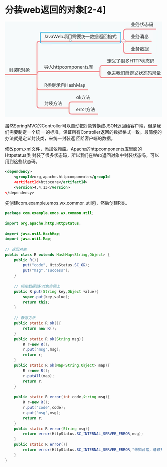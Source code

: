 # 分装web返回的对象[2-4]

![image-20231001161816239](04分装web返回的对象2-4.assets/image-20231001161816239.png)



虽然SpringMVC的Controller可以自动把对象转换成JSON返回给客户端，但是我们需要制定一个统
一的标准，保证所有Controller返回的数据格式一致。最简便的办法就是定义封装类，来统一封装返
回给客户端的数据。



修改pom.xml文件，添加依赖库。Apache的httpcomponents库里面的Httpstatus类
封装了很多状态码，所以我们在Web返回对象中封装状态吗，可以用到这些状态码。

```xml
<dependency>
    <groupId>org,apache.httpcomponents</groupId
    <artifactId>httpcore</artifactId>
    <version>4.4.13</version>
</dependency>

```

先创建com.example.emos.wx.common.util包，然后创建R类。

```java
package com.example.emos.wx.common.util;

import org.apache.http.HttpStatus;

import java.util.HashMap;
import java.util.Map;

// 返回对象
public class R extends HashMap<String,Object> {
    public R(){
        put("code", HttpStatus.SC_OK);
        put("msg","success");
    }
    
    // 绑定数据到R对象实例上
    public R put(String key,Object value){
        super.put(key,value);
        return this;
    }
    
    // 静态方法
    public static R ok(){
        return new R();
    }
    public static R ok(String msg){
        R r=new R();
        r.put("msg",msg);
        return r;
    }
    public static R ok(Map<String,Object> map){
        R r=new R();
        r.putAll(map);
        return r;
    }

    public static R error(int code,String msg){
        R r=new R();
        r.put("code",code);
        r.put("msg",msg);
        return r;
    }
    public static R error(String msg){
        return error(HttpStatus.SC_INTERNAL_SERVER_ERROR,msg);
    }
    public static R error(){
        return error(HttpStatus.SC_INTERNAL_SERVER_ERROR,"未知异常，请联系管理员");
    }
}

```

